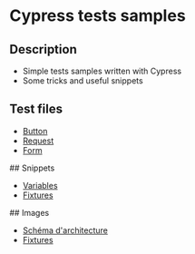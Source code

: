# Cypress tests samples

## Description

* Simple tests samples written with Cypress
* Some tricks and useful snippets

## Test files

* [Button](../samples/button.spec.js)
* [Request](../samples/request.spec.js)
* [Form](../samples/form.spec.js)

## Snippets

* [Variables](../snippets/variables.md)
* [Fixtures](../snippets/fixtures.md)

## Images

* [Schéma d'architecture](../images/cypress_schema.png)
* [Fixtures](../images/cypress_screenshot.png)